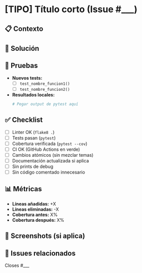 # [TIPO] Título corto (Issue #___)

<!-- Tipos válidos: [CORRECTIVO], [ADAPTATIVO], [PERFECTIVO], [PREVENTIVO] -->

## 📋 Contexto
<!-- Qué problema había / qué motivó el cambio -->


## 🔧 Solución
<!-- Qué se cambió y por qué -->


## 🧪 Pruebas
- **Nuevos tests:** 
  - [ ] `test_nombre_funcion1()`
  - [ ] `test_nombre_funcion2()`
- **Resultados locales:** 
  ```bash
  # Pegar output de pytest aquí
  ```

## ✅ Checklist
- [ ] Linter OK (`flake8 .`)
- [ ] Tests pasan (`pytest`)
- [ ] Cobertura verificada (`pytest --cov`)
- [ ] CI OK (GitHub Actions en verde)
- [ ] Cambios atómicos (sin mezclar temas)
- [ ] Documentación actualizada si aplica
- [ ] Sin prints de debug
- [ ] Sin código comentado innecesario

## 📊 Métricas
- **Líneas añadidas:** +X
- **Líneas eliminadas:** -X
- **Cobertura antes:** X%
- **Cobertura después:** X%

## 📸 Screenshots (si aplica)
<!-- Capturas de pantalla de cambios visuales -->

## 🔗 Issues relacionados
Closes #___
